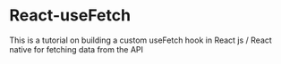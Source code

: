 # React-useFetch
This is a tutorial on building a custom useFetch hook in React js / React native for fetching data from the API 
